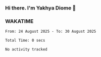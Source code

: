 ### Hi there. I'm Yakhya Diome 👋

### WAKATIME
<!--START_SECTION:waka-->

```txt
From: 24 August 2025 - To: 30 August 2025

Total Time: 0 secs

No activity tracked
```

<!--END_SECTION:waka-->
